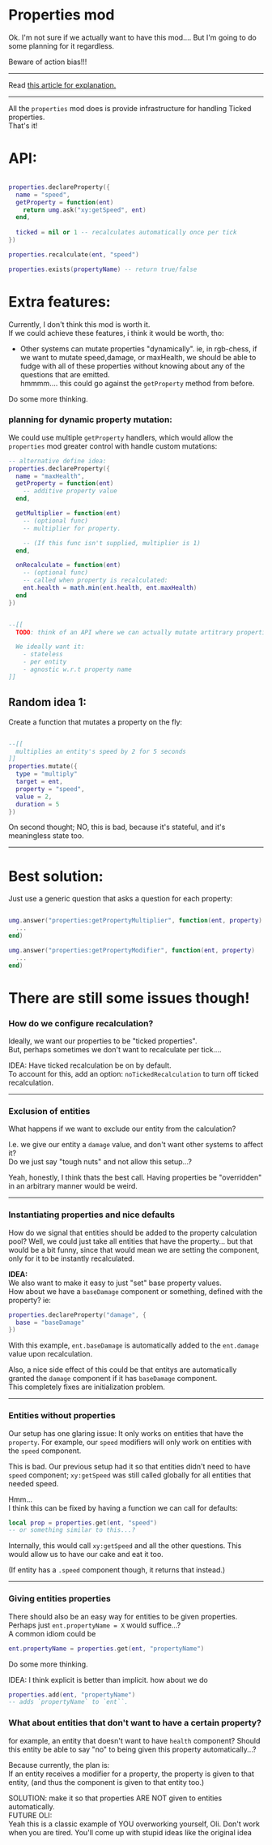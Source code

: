 

# Properties mod

Ok.
I'm not sure if we actually want to have this mod....
But I'm going to do some planning for it regardless.

Beware of action bias!!!

--------------

Read [this article for explanation.](https://untitledmodgame.com/blog/properties)

------------------

All the `properties` mod does is provide infrastructure for handling Ticked properties.<br/>
That's it!

# API:
```lua

properties.declareProperty({
  name = "speed",
  getProperty = function(ent)
    return umg.ask("xy:getSpeed", ent)
  end,
  
  ticked = nil or 1 -- recalculates automatically once per tick
})

properties.recalculate(ent, "speed")

properties.exists(propertyName) -- return true/false

```

# Extra features:
Currently, I don't think this mod is worth it.<br/>
If we could achieve these features, i think it would be worth, tho:

- Other systems can mutate properties "dynamically".
ie, in rgb-chess, if we want to mutate speed,damage, or maxHealth, we should be able to fudge with all of these properties without knowing about any of the questions that are emitted.<br/>
hmmmm.... this could go against the `getProperty` method from before.

Do some more thinking.

### planning for dynamic property mutation:
We could use multiple `getProperty` handlers, which would allow the `properties` mod greater control with handle custom mutations:
```lua
-- alternative define idea:
properties.declareProperty({
  name = "maxHealth",
  getProperty = function(ent)
    -- additive property value
  end,

  getMultiplier = function(ent)
    -- (optional func)
    -- multiplier for property. 

    -- (If this func isn't supplied, multiplier is 1)
  end,

  onRecalculate = function(ent)
    -- (optional func)
    -- called when property is recalculated:
    ent.health = math.min(ent.health, ent.maxHealth)
  end
})


--[[
  TODO: think of an API where we can actually mutate artitrary properties cleanly.

  We ideally want it:
    - stateless
    - per entity
    - agnostic w.r.t property name
]]

```

## Random idea 1:
Create a function that mutates a property on the fly:
```lua

--[[
  multiplies an entity's speed by 2 for 5 seconds
]]
properties.mutate({
  type = "multiply"
  target = ent,
  property = "speed",
  value = 2,
  duration = 5
})


```
On second thought; NO, this is bad, because it's stateful, and it's meaningless state too.

------------

# Best solution:
Just use a generic question that asks a question for each property:
```lua

umg.answer("properties:getPropertyMultiplier", function(ent, property)
  ...
end)

umg.answer("properties:getPropertyModifier", function(ent, property)
  ...
end)

```



# There are still some issues though!

### How do we configure recalculation?

Ideally, we want our properties to be "ticked properties".<br/>
But, perhaps sometimes we don't want to recalculate per tick....

IDEA: Have ticked recalculation be on by default.<br/>
To account for this, add an option: `noTickedRecalculation` to turn off ticked recalculation.

---------------

### Exclusion of entities

What happens if we want to exclude our entity from the calculation?

I.e. we give our entity a `damage` value, and don't want other systems to affect it?<br/>
Do we just say "tough nuts" and not allow this setup...? 

Yeah, honestly, I think thats the best call.
Having properties be "overridden" in an arbitrary manner would be weird.

-------------

### Instantiating properties and nice defaults

How do we signal that entities should be added to the property calculation pool?
Well, we could just take all entities that have the property... but that would be a bit funny, since that would mean we are setting the component, only for it to be instantly recalculated.

**IDEA:**<br/>
We also want to make it easy to just "set" base property values.<br/>
How about we have a `baseDamage` component or something,
defined with the property? ie:

```lua
properties.declareProperty("damage", {
  base = "baseDamage"
})
```

With this example, `ent.baseDamage` is automatically added to the `ent.damage` value upon recalculation.

Also, a nice side effect of this could be that entitys are automatically granted the `damage` component if it has `baseDamage` component.<br/>
This completely fixes are initialization problem.

--------------

### Entities without properties

Our setup has one glaring issue:
It only works on entities that have the `property`.
For example, our `speed` modifiers will only work on entities with
the `speed` component.

This is bad. Our previous setup had it so that entities didn't need
to have `speed` component; `xy:getSpeed` was still called globally
for all entities that needed speed.

Hmm...<br/>
I think this can be fixed by having a function we can call for defaults:
```lua
local prop = properties.get(ent, "speed")
-- or something similar to this...?
```
Internally, this would call `xy:getSpeed` and all the other questions.
This would allow us to have our cake and eat it too.

(If entity has a `.speed` component though, it returns that instead.)

----------------

### Giving entities properties

There should also be an easy way for entities to be given properties.
Perhaps just `ent.propertyName = X` would suffice...?<br/>
A common idiom could be
```lua
ent.propertyName = properties.get(ent, "propertyName")
```

Do some more thinking.

IDEA:
I think explicit is better than implicit.
how about we do
```lua
properties.add(ent, "propertyName")
-- adds `propertyName` to `ent``.
```


### What about entities that don't want to have a certain property?
for example, an entity that doesn't want to have `health` component?
Should this entity be able to say "no" to being given this property automatically...?

Because currently, the plan is:<br/>
If an entity receives a modifier for a property, the property is given to that entity,
(and thus the component is given to that entity too.)

SOLUTION: make it so that properties ARE NOT given to entities
automatically.<br/>
FUTURE OLI:  
Yeah this is a classic example of YOU overworking yourself, Oli.
Don't work when you are tired. You'll come up with stupid ideas like the original idea


